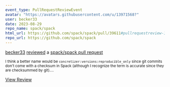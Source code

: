 ```yaml
---
event_type: PullRequestReviewEvent
avatar: "https://avatars.githubusercontent.com/u/13971568?"
user: becker33
date: 2023-08-29
repo_name: spack/spack
html_url: https://github.com/spack/spack/pull/39611#pullrequestreview-1594620880
repo_url: https://github.com/spack/spack
---
```


<a href='https://github.com/becker33' target='_blank'>becker33</a> <a href='https://github.com/spack/spack/pull/39611#pullrequestreview-1594620880' target='_blank'>reviewed</a> a <a href='https://github.com/spack/spack/pull/39611' target='_blank'>spack/spack pull request</a>

<small>I think a better name would be `concretizer:versions:reproducible_only` since git commits don't come with a checksum in Spack (although I recognize the term is accurate since they are checksummed by git)....</small>

<a href='https://github.com/spack/spack/pull/39611#pullrequestreview-1594620880' target='_blank'>View Review</a>